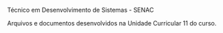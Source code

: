 Técnico em Desenvolvimento de Sistemas - SENAC

Arquivos e documentos desenvolvidos na Unidade Curricular 11 do curso.
